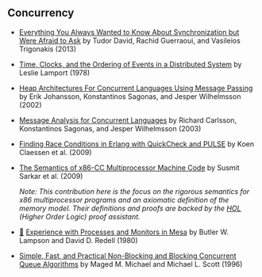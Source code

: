 ## Concurrency

* [Everything You Always Wanted to Know About Synchronization but Were Afraid to Ask]
  by Tudor David, Rachid Guerraoui, and Vasileios Trigonakis (2013)

* [Time, Clocks, and the Ordering of Events in a Distributed System]
  by Leslie Lamport (1978)

* [Heap Architectures For Concurrent Languages Using Message Passing]
  by Erik Johansson, Konstantinos Sagonas, and Jesper Wilhelmsson (2002)

* [Message Analysis for Concurrent Languages]
  by Richard Carlsson, Konstantinos Sagonas, and Jesper Wilhelmsson (2003)

* [Finding Race Conditions in Erlang with QuickCheck and PULSE]
  by Koen Claessen et al. (2009)

* [The Semantics of x86-CC Multiprocessor Machine Code]
  by Susmit Sarkar et al. (2009)

    *Note: This contribution here is the focus on the rigorous semantics for x86
    multiprocessor programs and an axiomatic definition of the memory model.
    Their definitions and proofs are backed by the [HOL] \(Higher Order Logic)
    proof assistant.*

  [HOL]: "http://en.wikipedia.org/wiki/HOL_(proof_assistant)"

* [:scroll:][Local | Processes and Monitors in Mesa]
  [Experience with Processes and Monitors in Mesa]
  by Butler W. Lampson and David D. Redell (1980)

* [Simple, Fast, and Practical Non-Blocking and Blocking Concurrent Queue Algorithms]
  by Maged M. Michael and Michael L. Scott (1996)



[//]: # (LOCAL FILES for :scroll:)

[Local | Processes and Monitors in Mesa]:
    experience-withprocesses-and-monitors-in-mesa.pdf


[Everything You Always Wanted to Know About Synchronization but Were Afraid to Ask]:
    http://sigops.org/sosp/sosp13/papers/p33-david.pdf
[Time, Clocks, and the Ordering of Events in a Distributed System]:
    http://research.microsoft.com/en-us/um/people/lamport/pubs/time-clocks.pdf
[Heap Architectures For Concurrent Languages Using Message Passing]:
    http://citeseerx.ist.psu.edu/viewdoc/download?doi=10.1.1.108.1302&rep=rep1&type=pdf
[Message Analysis for Concurrent Languages]:
    http://user.it.uu.se/~kostis/Papers/escape.pdf
[Finding Race Conditions in Erlang with QuickCheck and PULSE]:
    http://publications.lib.chalmers.se/records/fulltext/125252/local_125252.pdf
[The Semantics of x86-CC Multiprocessor Machine Code]:
    http://www.cl.cam.ac.uk/~pes20/weakmemory/popl09.pdf
[Experience with Processes and Monitors in Mesa]:
    https://people.eecs.berkeley.edu/~brewer/cs262/Mesa.pdf
[Simple, Fast, and Practical Non-Blocking and Blocking Concurrent Queue Algorithms]:
    http://www.cs.rochester.edu/~scott/papers/1996_PODC_queues.pdf

